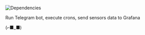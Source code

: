 ![Dependencies](https://david-dm.org/k03mad/raspi-tlgrm-bot.svg)

Run Telegram bot, execute crons, send sensors data to Grafana

(⌐■_■)